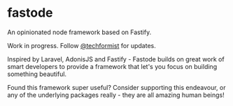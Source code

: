 # fastode
An opinionated node framework based on Fastify.

Work in progress.
Follow [@techformist](https://twitter.com/techformist) for updates.

Inspired by Laravel, AdonisJS and Fastify - Fastode builds on great work of smart developers to provide a framework that let's you focus on building something beautiful. 

Found this framework super useful? Consider supporting this endeavour, or any of the underlying packages really - they are all amazing human beings!


